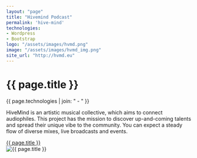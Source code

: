 ```yaml
---
layout: "page"
title: "Hivemind Podcast"
permalink: 'hive-mind'
technologies:
- Wordpress 
- Bootstrap
logo: "/assets/images/hvmd.png"
image: "/assets/images/hvmd_img.png"
site_url: "http://hvmd.eu"
---
```


<div class="row">
	<div class="col-md-4">	
		<h1 class="project_title">{{ page.title }}</h1>
		<span class="tech">{{ page.technologies | join: " - " }}</span>
		<p class="info">HiveMind is an artistic musical collective, which aims to connect audiophiles. This project has the mission to discover up-and-coming talents and spread their unique vibe to the community. You can expect a steady flow of diverse mixes, live broadcasts and events.
		</p>
		<a class="site_url" href="{{ page.site_url }}" target="_blank">{{ page.title }}</a>
	</div>
	<div class="col-md-8">
		<img class="img-fluid" src="{{ page.image | relative_url }}" alt="{{ page.title }}">
	</div>
</div>